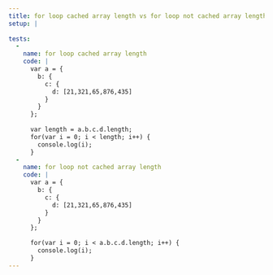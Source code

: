 ```yaml
---
title: for loop cached array length vs for loop not cached array length
setup: |
  
tests:
  -
    name: for loop cached array length
    code: |
      var a = {
        b: {
          c: {
            d: [21,321,65,876,435]
          }
        }
      };
      
      var length = a.b.c.d.length;
      for(var i = 0; i < length; i++) {
        console.log(i);
      }
  -
    name: for loop not cached array length
    code: |
      var a = {
        b: {
          c: {
            d: [21,321,65,876,435]
          }
        }
      };
      
      for(var i = 0; i < a.b.c.d.length; i++) {
        console.log(i);
      }
---
```


